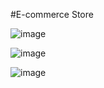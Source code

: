 #E-commerce Store

![image](https://github.com/sujeet9682/E-commerce-website/assets/112682897/1aed5b6c-5d02-4084-bf3b-cc087b98c82e)

![image](https://github.com/sujeet9682/E-commerce-website/assets/112682897/470bb03a-8656-403f-9586-7f94a1768101)

![image](https://github.com/sujeet9682/E-commerce-website/assets/112682897/a5086511-cf98-436d-be11-535c2b7a2f07)

